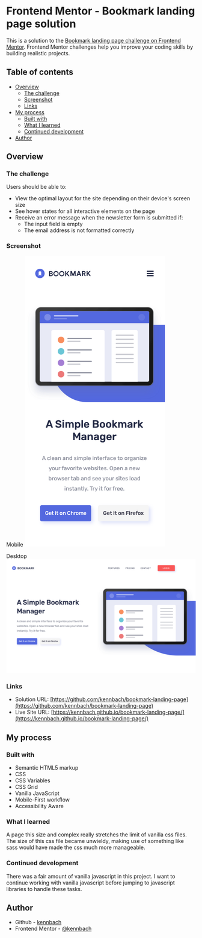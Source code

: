 # Frontend Mentor - Bookmark landing page solution

This is a solution to the [Bookmark landing page challenge on Frontend Mentor](https://www.frontendmentor.io/challenges/bookmark-landing-page-5d0b588a9edda32581d29158). Frontend Mentor challenges help you improve your coding skills by building realistic projects.

## Table of contents

- [Overview](#overview)
  - [The challenge](#the-challenge)
  - [Screenshot](#screenshot)
  - [Links](#links)
- [My process](#my-process)
  - [Built with](#built-with)
  - [What I learned](#what-i-learned)
  - [Continued development](#continued-development)
- [Author](#author)

## Overview

### The challenge

Users should be able to:

- View the optimal layout for the site depending on their device's screen size
- See hover states for all interactive elements on the page
- Receive an error message when the newsletter form is submitted if:
  - The input field is empty
  - The email address is not formatted correctly

### Screenshot

Mobile
![](screenshot-mobile.png)

Desktop
![](screenshot-desktop.png)

### Links

- Solution URL: [https://github.com/kennbach/bookmark-landing-page](https://github.com/kennbach/bookmark-landing-page)
- Live Site URL: [https://kennbach.github.io/bookmark-landing-page/](https://kennbach.github.io/bookmark-landing-page/)

## My process

### Built with

- Semantic HTML5 markup
- CSS
- CSS Variables
- CSS Grid
- Vanilla JavaScript
- Mobile-First workflow
- Accessibility Aware

### What I learned

A page this size and complex really stretches the limit of vanilla css files. The size of this css file became unwieldy, making use of something like sass would have made the css much more manageable.

### Continued development

There was a fair amount of vanilla javascript in this project. I want to continue working with vanilla javascript before jumping to javascript libraries to handle these tasks.

## Author

- Github - [kennbach](https://github.com/kennbach)
- Frontend Mentor - [@kennbach](https://www.frontendmentor.io/profile/kennbach)
